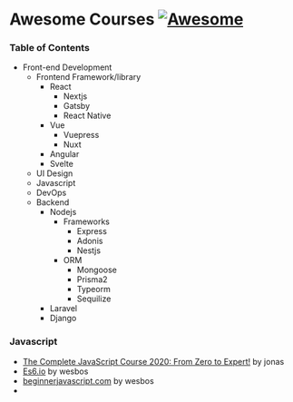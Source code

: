 # Awesome Courses [![Awesome](https://cdn.rawgit.com/sindresorhus/awesome/d7305f38d29fed78fa85652e3a63e154dd8e8829/media/badge.svg)](https://github.com/sindresorhus/awesome)

### Table of Contents
- Front-end Development
  - Frontend Framework/library
    - React
      - Nextjs
      - Gatsby
      - React Native
    - Vue
      - Vuepress
      - Nuxt
    - Angular
    - Svelte
  - UI Design
  - Javascript
  - DevOps
  - Backend
    - Nodejs
      - Frameworks
          - Express
          - Adonis
          - Nestjs
       - ORM
          - Mongoose
          - Prisma2
          - Typeorm
          - Sequilize
    - Laravel
    - Django
    
    
### Javascript
- [The Complete JavaScript Course 2020: From Zero to Expert!](https://www.udemy.com/course/the-complete-javascript-course/) by jonas
- [Es6.io](https://es6.io/) by wesbos
- [beginnerjavascript.com](https://beginnerjavascript.com) by wesbos
- 
